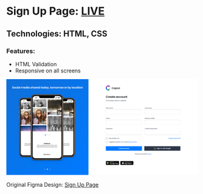 # Sign Up Page: **[LIVE](https://ahmediramadan01.github.io/sign-up-page/ "Sign Up Page's Live Preview")**

## Technologies: HTML, CSS

### Features:

-   HTML Validation
-   Responsive on all screens

![Sign Up Page's Desktop Screenshot](./images/sign-up-page-desktop.png?raw=true "Sign Up Page (Desktop)")

Original Figma Design: [Sign Up Page](https://www.figma.com/community/file/1087707517125774713 "Sign Up Page's Figma Design")
